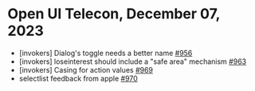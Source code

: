 Open UI Telecon, December 07, 2023
=================================
- [invokers] Dialog's toggle needs a better name [#956](https://github.com/openui/open-ui/issues/956)
- [invokers] loseinterest should include a "safe area" mechanism [#963](https://github.com/openui/open-ui/issues/963)
- [invokers] Casing for action values [#969](https://github.com/openui/open-ui/issues/969)
- selectlist feedback from apple [#970](https://github.com/openui/open-ui/issues/970)
